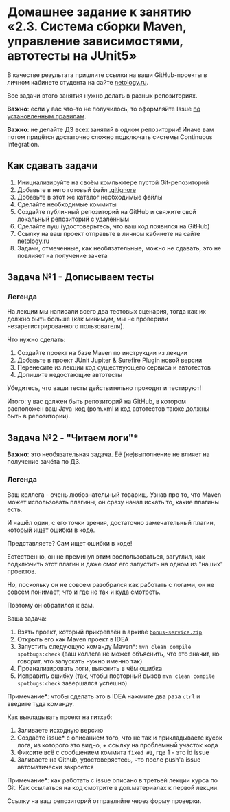 # Домашнее задание к занятию «2.3. Система сборки Maven, управление зависимостями, автотесты на JUnit5»

В качестве результата пришлите ссылки на ваши GitHub-проекты в личном кабинете студента на сайте [netology.ru](https://netology.ru).

Все задачи этого занятия нужно делать в разных репозиториях.

**Важно**: если у вас что-то не получилось, то оформляйте Issue [по установленным правилам](../report-requirements.md).

**Важно**: не делайте ДЗ всех занятий в одном репозитории! Иначе вам потом придётся достаточно сложно подключать системы Continuous Integration.

## Как сдавать задачи

1. Инициализируйте на своём компьютере пустой Git-репозиторий
1. Добавьте в него готовый файл [.gitignore](../.gitignore)
1. Добавьте в этот же каталог необходимые файлы
1. Сделайте необходимые коммиты
1. Создайте публичный репозиторий на GitHub и свяжите свой локальный репозиторий с удалённым
1. Сделайте пуш (удостоверьтесь, что ваш код появился на GitHub)
1. Ссылку на ваш проект отправьте в личном кабинете на сайте [netology.ru](https://netology.ru)
1. Задачи, отмеченные, как необязательные, можно не сдавать, это не повлияет на получение зачета

## Задача №1 - Дописываем тесты

### Легенда

На лекции мы написали всего два тестовых сценария, тогда как их должно быть больше (как минимум, мы не проверили незарегистрированного пользователя).

Что нужно сделать:
1. Создайте проект на базе Maven по инструкции из лекции
1. Добавьте в проект JUnit Jupiter & Surefire Plugin новой версии
1. Перенесите из лекции код существующего сервиса и автотестов
1. Допишите недостающие автотесты

Убедитесь, что ваши тесты действительно проходят и тестируют!

Итого: у вас должен быть репозиторий на GitHub, в котором расположен ваш Java-код (pom.xml и код автотестов также должны быть в репозитории).

## Задача №2 - "Читаем логи"*

**Важно**: это необязательная задача. Её (не)выполнение не влияет на получение зачёта по ДЗ.

### Легенда

Ваш коллега - очень любознательный товарищ. Узнав про то, что Maven может использовать плагины, он сразу начал искать то, какие плагины есть.

И нашёл один, с его точки зрения, достаточно замечательный плагин, который ищет ошибки в коде.

Представляете? Сам ищет ошибки в коде!

Естественно, он не преминул этим воспользоваться, загуглил, как подключить этот плагин и даже смог его запустить на одном из "наших" проектов.

Но, поскольку он не совсем разобрался как работать с логами, он не совсем понимает, что и где не так и куда смотреть.

Поэтому он обратился к вам.

Ваша задача:
1. Взять проект, который прикреплён в архиве [`bonus-service.zip`](artifacts/bonus-service.zip)
1. Открыть его как Maven проект в IDEA
1. Запустить следующую команду Maven*: `mvn clean compile spotbugs:check` (ваш коллега не может объяснить, что это значит, но говорит, что запускать нужно именно так)
1. Проанализировать логи, выяснить в чём ошибка
1. Исправить ошибку (так, чтобы повторный вызов `mvn clean compile spotbugs:check` завершался успешно)

Примечание*: чтобы сделать это в IDEA нажмите два раза `ctrl` и введите туда команду.

Как выкладывать проект на гитхаб:
1. Заливаете исходную версию
1. Создаёте issue* с описанием того, что не так и прикладываете кусок лога, из которого это видно, + ссылку на проблемный участок кода
1. Фиксите всё с сообщением коммита `fixed #1`, где 1 - это id issue
1. Заливаете на Github, удостоверяетесь, что после push'а issue автоматически закроется

Примечание*: как работать с issue описано в третьей лекции курса по Git. Как ссылаться на код смотрите в доп.материалах к первой лекции.

Ссылку на ваш репозиторий отправляйте через форму проверки.

